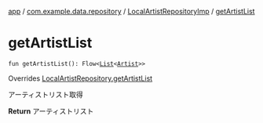 [app](../../index.md) / [com.example.data.repository](../index.md) / [LocalArtistRepositoryImp](index.md) / [getArtistList](./get-artist-list.md)

# getArtistList

`fun getArtistList(): Flow<`[`List`](https://kotlinlang.org/api/latest/jvm/stdlib/kotlin.collections/-list/index.html)`<`[`Artist`](../../com.example.domain.model.entity/-artist/index.md)`>>`

Overrides [LocalArtistRepository.getArtistList](../-local-artist-repository/get-artist-list.md)

アーティストリスト取得

**Return**
アーティストリスト

